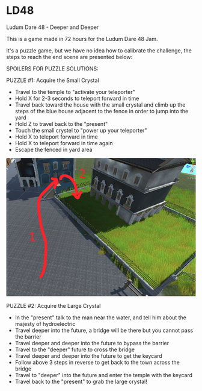 # LD48
Ludum Dare 48 - Deeper and Deeper

This is a game made in 72 hours for the Ludum Dare 48 Jam.

It's a puzzle game, but we have no idea how to calibrate the challenge, the steps to reach the end scene are presented below:


SPOILERS FOR PUZZLE SOLUTIONS:


PUZZLE #1: Acquire the Small Crystal
- Travel to the temple to "activate your teleporter"
- Hold X for 2-3 seconds to teleport forward in time
- Travel back toward the house with the small crystal and climb up the steps of the blue house adjacent to the fence in order to jump into the yard
- Hold Z to travel back to the "present"
- Touch the small crystel to "power up your teleporter"
- Hold X to teleport forward in time
- Hold X to teleport forward in time again
- Escape the fenced in yard area



![Diagram showing how to solve the puzzle in "Level 2"](https://github.com/LogJams/LD48/blob/main/images/Crystal-Level2.png)





PUZZLE #2: Acquire the Large Crystal
 - In the "present" talk to the man near the water, and tell him about the majesty of hydroelectric
 - Travel deeper into the future, a bridge will be there but you cannot pass the barrier
 - Travel deeper and deeper into the future to bypass the barrier
 - Travel to the "deeper" future to cross the bridge
 - Travel deeper and deeper into the future to get the keycard
 - Follow above 3 steps in reverse to get back to the town across the bridge
 - Travel to "deeper" into the future and enter the temple with the keycard
 - Travel back to the "present" to grab the large crystal!

